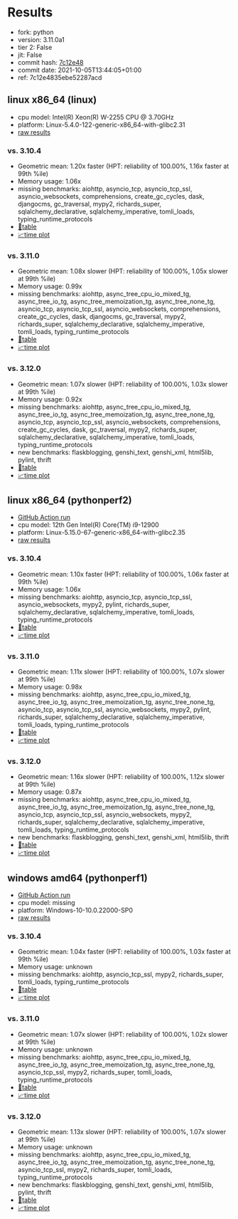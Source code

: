 # Results

- fork: python
- version: 3.11.0a1
- tier 2: False
- jit: False
- commit hash: [7c12e48](https://github.com/python/cpython/commit/7c12e48)
- commit date: 2021-10-05T13:44:05+01:00
- ref: 7c12e4835ebe52287acd

## linux x86_64 (linux)

- cpu model: Intel(R) Xeon(R) W-2255 CPU @ 3.70GHz
- platform: Linux-5.4.0-122-generic-x86_64-with-glibc2.31
- [raw results](bm-20211005-linux-x86_64-python-7c12e4835ebe52287acd-3.11.0a1-7c12e48.json)

### vs. 3.10.4

- Geometric mean: 1.20x faster (HPT: reliability of 100.00%, 1.16x faster at 99th %ile)
- Memory usage: 1.06x
- missing benchmarks: aiohttp, asyncio_tcp, asyncio_tcp_ssl, asyncio_websockets, comprehensions, create_gc_cycles, dask, djangocms, gc_traversal, mypy2, richards_super, sqlalchemy_declarative, sqlalchemy_imperative, tomli_loads, typing_runtime_protocols
- [📄table](bm-20211005-linux-x86_64-python-7c12e4835ebe52287acd-3.11.0a1-7c12e48-vs-3.10.4.md)
- [📈time plot](bm-20211005-linux-x86_64-python-7c12e4835ebe52287acd-3.11.0a1-7c12e48-vs-3.10.4.png)

### vs. 3.11.0

- Geometric mean: 1.08x slower (HPT: reliability of 100.00%, 1.05x slower at 99th %ile)
- Memory usage: 0.99x
- missing benchmarks: aiohttp, async_tree_cpu_io_mixed_tg, async_tree_io_tg, async_tree_memoization_tg, async_tree_none_tg, asyncio_tcp, asyncio_tcp_ssl, asyncio_websockets, comprehensions, create_gc_cycles, dask, djangocms, gc_traversal, mypy2, richards_super, sqlalchemy_declarative, sqlalchemy_imperative, tomli_loads, typing_runtime_protocols
- [📄table](bm-20211005-linux-x86_64-python-7c12e4835ebe52287acd-3.11.0a1-7c12e48-vs-3.11.0.md)
- [📈time plot](bm-20211005-linux-x86_64-python-7c12e4835ebe52287acd-3.11.0a1-7c12e48-vs-3.11.0.png)

### vs. 3.12.0

- Geometric mean: 1.07x slower (HPT: reliability of 100.00%, 1.03x slower at 99th %ile)
- Memory usage: 0.92x
- missing benchmarks: aiohttp, async_tree_cpu_io_mixed_tg, async_tree_io_tg, async_tree_memoization_tg, async_tree_none_tg, asyncio_tcp, asyncio_tcp_ssl, asyncio_websockets, comprehensions, create_gc_cycles, dask, gc_traversal, mypy2, richards_super, sqlalchemy_declarative, sqlalchemy_imperative, tomli_loads, typing_runtime_protocols
- new benchmarks: flaskblogging, genshi_text, genshi_xml, html5lib, pylint, thrift
- [📄table](bm-20211005-linux-x86_64-python-7c12e4835ebe52287acd-3.11.0a1-7c12e48-vs-3.12.0.md)
- [📈time plot](bm-20211005-linux-x86_64-python-7c12e4835ebe52287acd-3.11.0a1-7c12e48-vs-3.12.0.png)

## linux x86_64 (pythonperf2)

- [GitHub Action run](https://github.com/faster-cpython/benchmarking/actions/runs/4513535079)
- cpu model: 12th Gen Intel(R) Core(TM) i9-12900
- platform: Linux-5.15.0-67-generic-x86_64-with-glibc2.35
- [raw results](bm-20211005-pythonperf2-x86_64-python-7c12e4835ebe52287acd-3.11.0a1-7c12e48.json)

### vs. 3.10.4

- Geometric mean: 1.10x faster (HPT: reliability of 100.00%, 1.06x faster at 99th %ile)
- Memory usage: 1.06x
- missing benchmarks: aiohttp, asyncio_tcp, asyncio_tcp_ssl, asyncio_websockets, mypy2, pylint, richards_super, sqlalchemy_declarative, sqlalchemy_imperative, tomli_loads, typing_runtime_protocols
- [📄table](bm-20211005-pythonperf2-x86_64-python-7c12e4835ebe52287acd-3.11.0a1-7c12e48-vs-3.10.4.md)
- [📈time plot](bm-20211005-pythonperf2-x86_64-python-7c12e4835ebe52287acd-3.11.0a1-7c12e48-vs-3.10.4.png)

### vs. 3.11.0

- Geometric mean: 1.11x slower (HPT: reliability of 100.00%, 1.07x slower at 99th %ile)
- Memory usage: 0.98x
- missing benchmarks: aiohttp, async_tree_cpu_io_mixed_tg, async_tree_io_tg, async_tree_memoization_tg, async_tree_none_tg, asyncio_tcp, asyncio_tcp_ssl, asyncio_websockets, mypy2, pylint, richards_super, sqlalchemy_declarative, sqlalchemy_imperative, tomli_loads, typing_runtime_protocols
- [📄table](bm-20211005-pythonperf2-x86_64-python-7c12e4835ebe52287acd-3.11.0a1-7c12e48-vs-3.11.0.md)
- [📈time plot](bm-20211005-pythonperf2-x86_64-python-7c12e4835ebe52287acd-3.11.0a1-7c12e48-vs-3.11.0.png)

### vs. 3.12.0

- Geometric mean: 1.16x slower (HPT: reliability of 100.00%, 1.12x slower at 99th %ile)
- Memory usage: 0.87x
- missing benchmarks: aiohttp, async_tree_cpu_io_mixed_tg, async_tree_io_tg, async_tree_memoization_tg, async_tree_none_tg, asyncio_tcp, asyncio_tcp_ssl, asyncio_websockets, mypy2, richards_super, sqlalchemy_declarative, sqlalchemy_imperative, tomli_loads, typing_runtime_protocols
- new benchmarks: flaskblogging, genshi_text, genshi_xml, html5lib, thrift
- [📄table](bm-20211005-pythonperf2-x86_64-python-7c12e4835ebe52287acd-3.11.0a1-7c12e48-vs-3.12.0.md)
- [📈time plot](bm-20211005-pythonperf2-x86_64-python-7c12e4835ebe52287acd-3.11.0a1-7c12e48-vs-3.12.0.png)

## windows amd64 (pythonperf1)

- [GitHub Action run](https://github.com/faster-cpython/benchmarking/actions/runs/4483410660)
- cpu model: missing
- platform: Windows-10-10.0.22000-SP0
- [raw results](bm-20211005-pythonperf1-amd64-python-7c12e4835ebe52287acd-3.11.0a1-7c12e48.json)

### vs. 3.10.4

- Geometric mean: 1.04x faster (HPT: reliability of 100.00%, 1.03x faster at 99th %ile)
- Memory usage: unknown
- missing benchmarks: aiohttp, asyncio_tcp_ssl, mypy2, richards_super, tomli_loads, typing_runtime_protocols
- [📄table](bm-20211005-pythonperf1-amd64-python-7c12e4835ebe52287acd-3.11.0a1-7c12e48-vs-3.10.4.md)
- [📈time plot](bm-20211005-pythonperf1-amd64-python-7c12e4835ebe52287acd-3.11.0a1-7c12e48-vs-3.10.4.png)

### vs. 3.11.0

- Geometric mean: 1.07x slower (HPT: reliability of 100.00%, 1.02x slower at 99th %ile)
- Memory usage: unknown
- missing benchmarks: aiohttp, async_tree_cpu_io_mixed_tg, async_tree_io_tg, async_tree_memoization_tg, async_tree_none_tg, asyncio_tcp_ssl, mypy2, richards_super, tomli_loads, typing_runtime_protocols
- [📄table](bm-20211005-pythonperf1-amd64-python-7c12e4835ebe52287acd-3.11.0a1-7c12e48-vs-3.11.0.md)
- [📈time plot](bm-20211005-pythonperf1-amd64-python-7c12e4835ebe52287acd-3.11.0a1-7c12e48-vs-3.11.0.png)

### vs. 3.12.0

- Geometric mean: 1.13x slower (HPT: reliability of 100.00%, 1.07x slower at 99th %ile)
- Memory usage: unknown
- missing benchmarks: aiohttp, async_tree_cpu_io_mixed_tg, async_tree_io_tg, async_tree_memoization_tg, async_tree_none_tg, asyncio_tcp_ssl, mypy2, richards_super, tomli_loads, typing_runtime_protocols
- new benchmarks: flaskblogging, genshi_text, genshi_xml, html5lib, pylint, thrift
- [📄table](bm-20211005-pythonperf1-amd64-python-7c12e4835ebe52287acd-3.11.0a1-7c12e48-vs-3.12.0.md)
- [📈time plot](bm-20211005-pythonperf1-amd64-python-7c12e4835ebe52287acd-3.11.0a1-7c12e48-vs-3.12.0.png)

